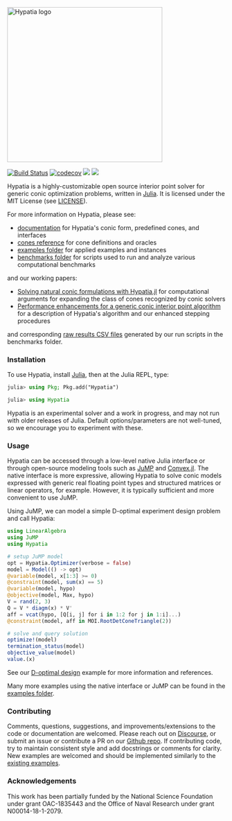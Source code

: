 <img src="https://github.com/chriscoey/Hypatia.jl/wiki/hypatia_logo.png" alt="Hypatia logo" width="358"/>

[![Build Status](https://github.com/chriscoey/Hypatia.jl/workflows/CI/badge.svg)](https://github.com/chriscoey/Hypatia.jl/actions?query=workflow%3ACI+branch%3Amaster)
[![codecov](https://codecov.io/gh/chriscoey/Hypatia.jl/branch/master/graph/badge.svg?token=x7G2wQeKJF)](https://codecov.io/gh/chriscoey/Hypatia.jl)
[![](https://img.shields.io/badge/docs-stable-blue.svg)](https://chriscoey.github.io/Hypatia.jl/stable)
[![](https://img.shields.io/badge/docs-dev-blue.svg)](https://chriscoey.github.io/Hypatia.jl/dev)

Hypatia is a highly-customizable open source interior point solver for generic conic optimization problems, written in [Julia](https://julialang.org/).
It is licensed under the MIT License (see [LICENSE](https://github.com/chriscoey/Hypatia.jl/blob/master/LICENSE.md)).

For more information on Hypatia, please see:
- [documentation](https://chriscoey.github.io/Hypatia.jl/dev) for Hypatia's conic form, predefined cones, and interfaces
- [cones reference](https://github.com/chriscoey/Hypatia.jl/wiki/files/coneref.pdf) for cone definitions and oracles
- [examples folder](https://github.com/chriscoey/Hypatia.jl/tree/master/examples) for applied examples and instances
- [benchmarks folder](https://github.com/chriscoey/Hypatia.jl/tree/master/benchmarks) for scripts used to run and analyze various computational benchmarks

and our working papers:
- [Solving natural conic formulations with Hypatia.jl](https://arxiv.org/abs/2005.01136) for computational arguments for expanding the class of cones recognized by conic solvers
- [Performance enhancements for a generic conic interior point algorithm](https://arxiv.org/abs/2107.04262) for a description of Hypatia's algorithm and our enhanced stepping procedures

and corresponding [raw results CSV files](https://github.com/chriscoey/Hypatia.jl/wiki) generated by our run scripts in the benchmarks folder.

### Installation

To use Hypatia, install [Julia](https://julialang.org/downloads/), then at the Julia REPL, type:
```julia
julia> using Pkg; Pkg.add("Hypatia")

julia> using Hypatia
```
Hypatia is an experimental solver and a work in progress, and may not run with older releases of Julia.
Default options/parameters are not well-tuned, so we encourage you to experiment with these.

### Usage

Hypatia can be accessed through a low-level native Julia interface or through open-source modeling tools such as [JuMP](https://github.com/jump-dev/JuMP.jl) and [Convex.jl](https://github.com/jump-dev/Convex.jl).
The native interface is more expressive, allowing Hypatia to solve conic models expressed with generic real floating point types and structured matrices or linear operators, for example.
However, it is typically sufficient and more convenient to use JuMP.

Using JuMP, we can model a simple D-optimal experiment design problem and call Hypatia:
```julia
using LinearAlgebra
using JuMP
using Hypatia

# setup JuMP model
opt = Hypatia.Optimizer(verbose = false)
model = Model(() -> opt)
@variable(model, x[1:3] >= 0)
@constraint(model, sum(x) == 5)
@variable(model, hypo)
@objective(model, Max, hypo)
V = rand(2, 3)
Q = V * diagm(x) * V'
aff = vcat(hypo, [Q[i, j] for i in 1:2 for j in 1:i]...)
@constraint(model, aff in MOI.RootDetConeTriangle(2))

# solve and query solution
optimize!(model)
termination_status(model)
objective_value(model)
value.(x)
```
See our [D-optimal design](https://github.com/chriscoey/Hypatia.jl/blob/master/examples/doptimaldesign/JuMP.jl) example for more information and references.

Many more examples using the native interface or JuMP can be found in the [examples folder](https://github.com/chriscoey/Hypatia.jl/tree/master/examples).

### Contributing

Comments, questions, suggestions, and improvements/extensions to the code or documentation are welcomed.
Please reach out on [Discourse](https://discourse.julialang.org/c/domain/opt), or submit an issue or contribute a PR on our [Github repo](https://github.com/chriscoey/Hypatia.jl).
If contributing code, try to maintain consistent style and add docstrings or comments for clarity.
New examples are welcomed and should be implemented similarly to the [existing examples](https://github.com/chriscoey/Hypatia.jl/tree/master/examples).

### Acknowledgements

This work has been partially funded by the National Science Foundation under grant OAC-1835443 and the Office of Naval Research under grant N00014-18-1-2079.

